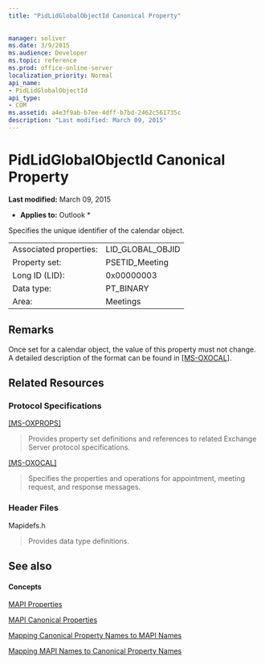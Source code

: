 ```yaml
---
title: "PidLidGlobalObjectId Canonical Property"
 
 
manager: soliver
ms.date: 3/9/2015
ms.audience: Developer
ms.topic: reference
ms.prod: office-online-server
localization_priority: Normal
api_name:
- PidLidGlobalObjectId
api_type:
- COM
ms.assetid: a4e3f9ab-b7ee-4dff-b7bd-2462c561735c
description: "Last modified: March 09, 2015"
---
```


# PidLidGlobalObjectId Canonical Property

 **Last modified:** March 09, 2015 
  
 * **Applies to:** Outlook * 
  
Specifies the unique identifier of the calendar object.
  
|||
|:-----|:-----|
|Associated properties:  <br/> |LID_GLOBAL_OBJID  <br/> |
|Property set:  <br/> |PSETID_Meeting  <br/> |
|Long ID (LID):  <br/> |0x00000003  <br/> |
|Data type:  <br/> |PT_BINARY  <br/> |
|Area:  <br/> |Meetings  <br/> |
   
## Remarks

Once set for a calendar object, the value of this property must not change. A detailed description of the format can be found in [[MS-OXOCAL]](http://msdn.microsoft.com/library/9b636532-9150-4836-9635-9c9b756c9ccf%28Office.15%29.aspx).
  
## Related Resources

### Protocol Specifications

[[MS-OXPROPS]](http://msdn.microsoft.com/library/f6ab1613-aefe-447d-a49c-18217230b148%28Office.15%29.aspx)
  
> Provides property set definitions and references to related Exchange Server protocol specifications.
    
[[MS-OXOCAL]](http://msdn.microsoft.com/library/09861fde-c8e4-4028-9346-e7c214cfdba1%28Office.15%29.aspx)
  
> Specifies the properties and operations for appointment, meeting request, and response messages.
    
### Header Files

Mapidefs.h
  
> Provides data type definitions.
    
## See also

#### Concepts

[MAPI Properties](mapi-properties.md)
  
[MAPI Canonical Properties](mapi-canonical-properties.md)
  
[Mapping Canonical Property Names to MAPI Names](mapping-canonical-property-names-to-mapi-names.md)
  
[Mapping MAPI Names to Canonical Property Names](mapping-mapi-names-to-canonical-property-names.md)

